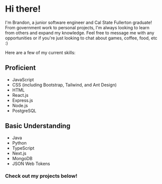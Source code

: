 # Hi there!
I'm Brandon, a junior software engineer and Cal State Fullerton graduate! From government work to personal projects, I'm always looking to learn from others and expand my knowledge. Feel free to message me with any opportunities or if you're just looking to chat about games, coffee, food, etc :)

Here are a few of my current skills:

## Proficient
- JavaScript
- CSS (including Bootstrap, Tailwind, and Ant Design)
- HTML
- React.js
- Express.js
- Node.js
- PostgreSQL

## Basic Understanding
- Java
- Python
- TypeScript
- Next.js
- MongoDB
- JSON Web Tokens

### Check out my projects below!
<!---
brandon-w1205/brandon-w1205 is a ✨ special ✨ repository because its `README.md` (this file) appears on your GitHub profile.
You can click the Preview link to take a look at your changes.
--->
